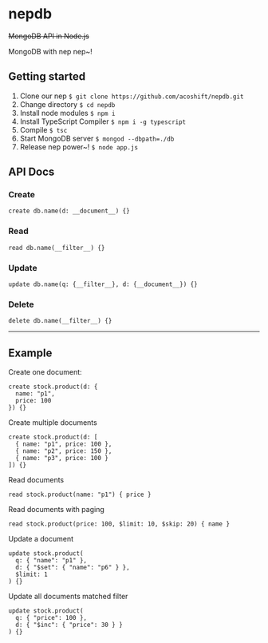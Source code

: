 # nepdb

~~MongoDB API in Node.js~~

MongoDB with nep nep~!

## Getting started

1. Clone our nep `$ git clone https://github.com/acoshift/nepdb.git`
2. Change directory `$ cd nepdb`
3. Install node modules `$ npm i`
4. Install TypeScript Compiler `$ npm i -g typescript`
5. Compile `$ tsc`
6. Start MongoDB server `$ mongod --dbpath=./db`
7. Release nep power~! `$ node app.js`

## API Docs

### Create
`create db.name(d: __document__) {}`

### Read
`read db.name(__filter__) {}`

### Update
`update db.name(q: {__filter__}, d: {__document__}) {}`

### Delete
`delete db.name(__filter__) {}`

---

## Example

Create one document:
```
create stock.product(d: {
  name: "p1",
  price: 100
}) {}
```

Create multiple documents
```
create stock.product(d: [
  { name: "p1", price: 100 },
  { name: "p2", price: 150 },
  { name: "p3", price: 100 }
]) {}
```

Read documents
```
read stock.product(name: "p1") { price }
```

Read documents with paging

```
read stock.product(price: 100, $limit: 10, $skip: 20) { name }
```

Update a document
```
update stock.product(
  q: { "name": "p1" },
  d: { "$set": { "name": "p6" } },
  $limit: 1
) {}
```

Update all documents matched filter
```
update stock.product(
  q: { "price": 100 },
  d: { "$inc": { "price": 30 } }
) {}
```
